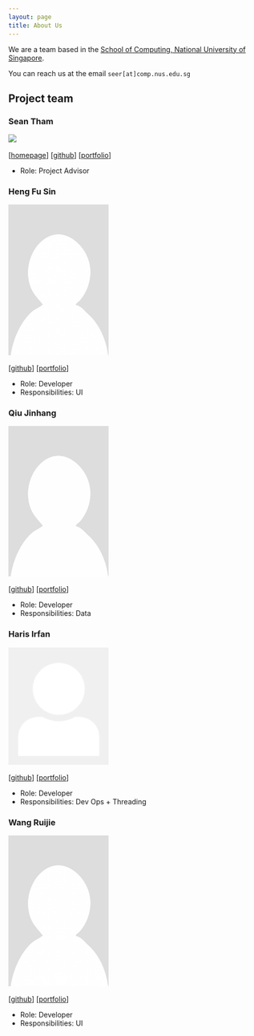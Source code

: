 ```yaml
---
layout: page
title: About Us
---
```


We are a team based in the [School of Computing, National University of Singapore](https://www.comp.nus.edu.sg).

You can reach us at the email `seer[at]comp.nus.edu.sg`

## Project team

### Sean Tham

<img src="images/seantham21.png" width="200px">

[[homepage](http://www.comp.nus.edu.sg/~damithch)]
[[github](https://github.com/seantham21)]
[[portfolio](team/johndoe.md)]

* Role: Project Advisor

### Heng Fu Sin

<img src="images/fusin02.png" width="200px">

[[github](http://github.com/fusin02)]
[[portfolio](team/johndoe.md)]

* Role: Developer
* Responsibilities: UI

### Qiu Jinhang

<img src="images/jhqiu21.png" width="200px">

[[github](https://github.com/jhqiu21)] [[portfolio](team/johndoe.md)]

* Role: Developer
* Responsibilities: Data

### Haris Irfan

<img src="images/haris-irfan.png" width="200px">

[[github](http://github.com/Haris-Irfan)]
[[portfolio](team/johndoe.md)]

* Role: Developer
* Responsibilities: Dev Ops + Threading

### Wang Ruijie

<img src="images/wrjgold.png" width="200px">

[[github](http://github.com/wrjgold)]
[[portfolio](team/johndoe.md)]

* Role: Developer
* Responsibilities: UI
